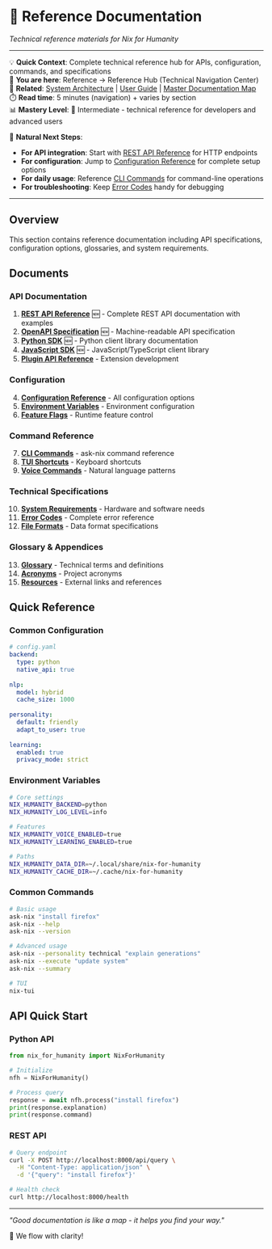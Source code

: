 # 📖 Reference Documentation

*Technical reference materials for Nix for Humanity*

---

💡 **Quick Context**: Complete technical reference hub for APIs, configuration, commands, and specifications  
📍 **You are here**: Reference → Reference Hub (Technical Navigation Center)  
🔗 **Related**: [System Architecture](../02-ARCHITECTURE/01-SYSTEM-ARCHITECTURE.md) | [User Guide](../06-TUTORIALS/USER_GUIDE.md) | [Master Documentation Map](../MASTER_DOCUMENTATION_MAP.md)  
⏱️ **Read time**: 5 minutes (navigation) + varies by section  
📊 **Mastery Level**: 🌿 Intermediate - technical reference for developers and advanced users

🌊 **Natural Next Steps**:
- **For API integration**: Start with [REST API Reference](./01-REST-API.md) for HTTP endpoints
- **For configuration**: Jump to [Configuration Reference](./CONFIGURATION.md) for complete setup options  
- **For daily usage**: Reference [CLI Commands](./01-CLI-COMMANDS.md) for command-line operations
- **For troubleshooting**: Keep [Error Codes](./11-ERROR-CODES.md) handy for debugging

---

## Overview

This section contains reference documentation including API specifications, configuration options, glossaries, and system requirements.

## Documents

### API Documentation
1. **[REST API Reference](./02-API-REFERENCE.md)** 🆕 - Complete REST API documentation with examples
2. **[OpenAPI Specification](./openapi.yaml)** 🆕 - Machine-readable API specification
3. **[Python SDK](./03-PYTHON-SDK.md)** 🆕 - Python client library documentation
4. **[JavaScript SDK](./04-JAVASCRIPT-SDK.md)** 🆕 - JavaScript/TypeScript client library
5. **[Plugin API Reference](./03-PLUGIN-API.md)** - Extension development

### Configuration
4. **[Configuration Reference](./04-CONFIGURATION.md)** - All configuration options
5. **[Environment Variables](./05-ENVIRONMENT.md)** - Environment configuration
6. **[Feature Flags](./06-FEATURE-FLAGS.md)** - Runtime feature control

### Command Reference
7. **[CLI Commands](./07-CLI-COMMANDS.md)** - ask-nix command reference
8. **[TUI Shortcuts](./08-TUI-SHORTCUTS.md)** - Keyboard shortcuts
9. **[Voice Commands](./09-VOICE-COMMANDS.md)** - Natural language patterns

### Technical Specifications
10. **[System Requirements](./10-SYSTEM-REQUIREMENTS.md)** - Hardware and software needs
11. **[Error Codes](./11-ERROR-CODES.md)** - Complete error reference
12. **[File Formats](./12-FILE-FORMATS.md)** - Data format specifications

### Glossary & Appendices
13. **[Glossary](./13-GLOSSARY.md)** - Technical terms and definitions
14. **[Acronyms](./14-ACRONYMS.md)** - Project acronyms
15. **[Resources](./15-RESOURCES.md)** - External links and references

## Quick Reference

### Common Configuration
```yaml
# config.yaml
backend:
  type: python
  native_api: true
  
nlp:
  model: hybrid
  cache_size: 1000
  
personality:
  default: friendly
  adapt_to_user: true
  
learning:
  enabled: true
  privacy_mode: strict
```

### Environment Variables
```bash
# Core settings
NIX_HUMANITY_BACKEND=python
NIX_HUMANITY_LOG_LEVEL=info

# Features
NIX_HUMANITY_VOICE_ENABLED=true
NIX_HUMANITY_LEARNING_ENABLED=true

# Paths
NIX_HUMANITY_DATA_DIR=~/.local/share/nix-for-humanity
NIX_HUMANITY_CACHE_DIR=~/.cache/nix-for-humanity
```

### Common Commands
```bash
# Basic usage
ask-nix "install firefox"
ask-nix --help
ask-nix --version

# Advanced usage
ask-nix --personality technical "explain generations"
ask-nix --execute "update system"
ask-nix --summary

# TUI
nix-tui
```

## API Quick Start

### Python API
```python
from nix_for_humanity import NixForHumanity

# Initialize
nfh = NixForHumanity()

# Process query
response = await nfh.process("install firefox")
print(response.explanation)
print(response.command)
```

### REST API
```bash
# Query endpoint
curl -X POST http://localhost:8000/api/query \
  -H "Content-Type: application/json" \
  -d '{"query": "install firefox"}'

# Health check
curl http://localhost:8000/health
```

---

*"Good documentation is like a map - it helps you find your way."*

🌊 We flow with clarity!